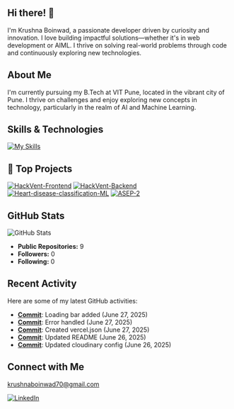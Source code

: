 ## Hi there! 👋

I'm Krushna Boinwad, a passionate developer driven by curiosity and innovation. I love building impactful solutions—whether it's in web development or AIML. I thrive on solving real-world problems through code and continuously exploring new technologies.

## About Me

I'm currently pursuing my B.Tech at VIT Pune, located in the vibrant city of Pune. I thrive on challenges and enjoy exploring new concepts in technology, particularly in the realm of AI and Machine Learning.

## Skills & Technologies

[![My Skills](https://skillicons.dev/icons?i=python,cpp,js,html,css,tailwind,react,nodejs,express,mongodb,mysql,git,github,ai
)](https://skillicons.dev)

## 🚀 Top Projects

[![HackVent-Frontend](https://github-readme-stats.vercel.app/api/pin/?username=Krushna-a&repo=HackVent-Frontend&theme=dark)](https://github.com/Krushna-a/HackVent-Frontend)
[![HackVent-Backend](https://github-readme-stats.vercel.app/api/pin/?username=Krushna-a&repo=HackVent-Backend&theme=dark)](https://github.com/Krushna-a/HackVent-Backend)
[![Heart-disease-classification-ML](https://github-readme-stats.vercel.app/api/pin/?username=Krushna-a&repo=Heart-disease-classification-ML&theme=dark)](https://github.com/Krushna-a/Heart-disease-classification-ML)
[![ASEP-2](https://github-readme-stats.vercel.app/api/pin/?username=Krushna-a&repo=ASEP-2&theme=dark)](https://github.com/Krushna-a/ASEP-2)


## GitHub Stats

![GitHub Stats](https://github-readme-stats.vercel.app/api?username=Krushna-a&show_icons=true&hide_title=true&count_private=true&theme=radical)

- **Public Repositories:** 9  
- **Followers:** 0  
- **Following:** 0

## Recent Activity

Here are some of my latest GitHub activities:

- **[Commit](https://github.com/Krushna-a/HackVent-Frontend/commit/94f71c70fb472d0466e743d0c86d2ac15ea0ae7d)**: Loading bar added (June 27, 2025)  
- **[Commit](https://github.com/Krushna-a/HackVent-Backend/commit/d025cca2526a1854038f87931d2a44636685b4ff)**: Error handled (June 27, 2025)  
- **[Commit](https://github.com/Krushna-a/HackVent-Frontend/commit/02025c829e96c1327b86d245a4bbe57500d36292)**: Created vercel.json (June 27, 2025)  
- **[Commit](https://github.com/Krushna-a/ASEP-2/commit/4c2db594e70df74d03c238a9073c10363d9a30a8)**: Updated README (June 26, 2025)  
- **[Commit](https://github.com/Krushna-a/VENT/commit/7c9b72ac2240f511fc0c0c3cae0e3985a81416d1)**: Updated cloudinary config (June 26, 2025)

## Connect with Me

krushnaboinwad70@gmail.com

[![LinkedIn](https://img.shields.io/badge/LinkedIn-Connect-blue?style=flat-square&logo=linkedin)](https://www.linkedin.com/in/krushna-boinwad-8a5a72275/)

